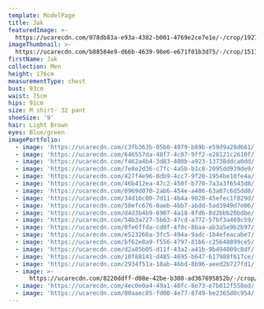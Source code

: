 ```yaml
---
template: ModelPage
title: Jak
featuredImage: >-
  https://ucarecdn.com/078db83a-e93a-4382-b001-4769e2ce7e1e/-/crop/1927x1127/0,30/-/preview/
imageThumbnail: >-
  https://ucarecdn.com/b88584e9-d66b-4639-98e6-e671f01b3d75/-/crop/1517x2236/116,0/-/preview/
firstName: Jak
collection: Men
height: 176cm
measurementType: chest
bust: 93cm
waist: 75cm
hips: 91cm
size: M shirt- 32 pant
shoeSize: '9'
hair: Light Brown
eyes: Blue/green
imagePortfolio:
  - image: 'https://ucarecdn.com/c3fb363b-05b0-4979-b89b-e59d9a28d661/'
  - image: 'https://ucarecdn.com/646557da-48f7-4c07-9ff2-e28121c2610f/'
  - image: 'https://ucarecdn.com/f462a4b4-3d83-400b-a923-13738ddca0dd/'
  - image: 'https://ucarecdn.com/7e8e2d36-c7fc-4a5b-b1c8-2095dd939de9/'
  - image: 'https://ucarecdn.com/427f4e96-8db9-4cc7-9f20-1954be10fe4a/'
  - image: 'https://ucarecdn.com/46b412ea-47c2-450f-b770-7a3a3f6543d8/'
  - image: 'https://ucarecdn.com/0969d070-2ab6-454e-a486-63a07c6d5dd8/'
  - image: 'https://ucarecdn.com/34d16c00-7d11-4b4a-9020-45efec1f829d/'
  - image: 'https://ucarecdn.com/50efc676-0aeb-4bb7-abdd-5ad3949d7e06/'
  - image: 'https://ucarecdn.com/d4d3b4b9-6907-4a18-8fd6-8d2bbb20bdbe/'
  - image: 'https://ucarecdn.com/54b3a727-5b63-47cd-a772-57bf3a469c59/'
  - image: 'https://ucarecdn.com/0fe6ffda-cd0f-4f0c-8baa-ab3a5e9b2b97/'
  - image: 'https://ucarecdn.com/e523266a-3fc5-494a-9adc-1b4efeacabe7/'
  - image: 'https://ucarecdn.com/bf62e8a9-f556-4797-81b6-c25648899ce5/'
  - image: 'https://ucarecdn.com/d2a85b05-d11f-43a2-a41b-9b494809c8df/'
  - image: 'https://ucarecdn.com/10f88141-d485-4695-b647-617988f617ce/'
  - image: 'https://ucarecdn.com/2934f51a-18ab-46bd-8b96-aeed2b727fd1/'
  - image: >-
      https://ucarecdn.com/8220ddff-d08e-42be-b308-ad367695852b/-/crop/1440x1829/61,601/-/preview/
  - image: 'https://ucarecdn.com/4ec0e0a4-49a1-40fc-8e73-e7b012f558ed/'
  - image: 'https://ucarecdn.com/00aaec85-fd00-4e77-8749-be2365d0c954/'
---
```


